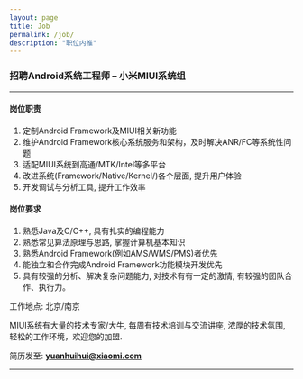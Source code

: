 ```yaml
---
layout: page
title: Job
permalink: /job/
description: "职位内推"
---
```



### 招聘Android系统工程师 – 小米MIUI系统组 

---

#### 岗位职责

1. 定制Android Framework及MIUI相关新功能
2. 维护Android Framework核心系统服务和架构，及时解决ANR/FC等系统性问题
3. 适配MIUI系统到高通/MTK/Intel等多平台
4. 改进系统(Framework/Native/Kernel/)各个层面, 提升用户体验
5. 开发调试与分析工具, 提升工作效率


#### 岗位要求

1. 熟悉Java及C/C++, 具有扎实的编程能力
3. 熟悉常见算法原理与思路, 掌握计算机基本知识
2. 熟悉Android Framework(例如AMS/WMS/PMS)者优先
4. 能独立和合作完成Android Framework功能模块开发优先
5. 具有较强的分析、解决复杂问题能力, 对技术有有一定的激情, 有较强的团队合作、执行力。

工作地点: 北京/南京

MIUI系统有大量的技术专家/大牛, 每周有技术培训与交流讲座, 浓厚的技术氛围, 轻松的工作环境，欢迎您的加盟.

简历发至: **yuanhuihui@xiaomi.com**

---
